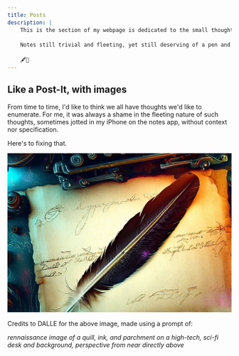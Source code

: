 ```yaml
---
title: Posts
description: |
    This is the section of my webpage is dedicated to the small thoughts in life

    Notes still trivial and fleeting, yet still deserving of a pen and paper

    🖋️📄
---
```


## Like a Post-It, with images

From time to time, I'd like to think we all have thoughts we'd like to enumerate. For me, it was always a shame in the fleeting nature of such thoughts, sometimes jotted in my iPhone on the notes app, without context nor specification. 

Here's to fixing that.

![Creativity](dalle-creativity.png)

Credits to DALLE for the above image, made using a prompt of:

*rennaissance image of a quill, ink, and parchment on a high-tech, sci-fi desk and background, perspective from near directly above*